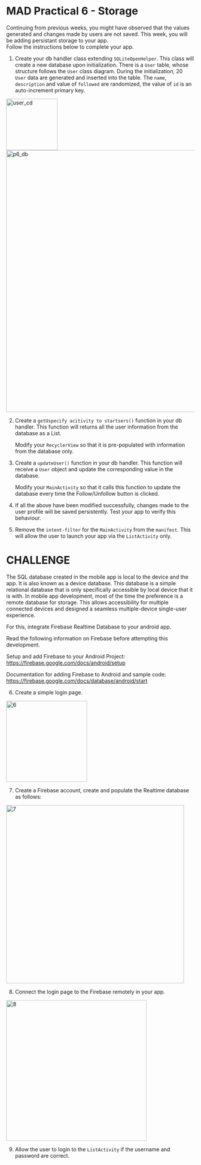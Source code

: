 # MAD Practical 6 - Storage
Continuing from previous weeks, you might have observed that the values generated and changes made by users are not saved. This week, you will be adding persistant storage to your app. <br/>
Follow the instructions below to complete your app.

1. Create your db handler class extending `SQLiteOpenHelper`. This class will create a new database upon initialization. There is a `User` table, whose structure follows the `User` class diagram. During the initialization, 20 `User` data are generated and inserted into the table. The `name`, `description` and value of `followed` are randomized, the value of `id` is an auto-increment primary key.

<img width="137" alt="user_cd" src="https://user-images.githubusercontent.com/31364147/114372223-e21dff00-9bb3-11eb-80fe-28d712cbc170.png">
<img width="698" alt="p6_db" src="https://user-images.githubusercontent.com/31364147/114372212-e0543b80-9bb3-11eb-9dec-092610bb346d.PNG">

2.	Create a `getUspecify acitivity to startsers()` function in your db handler. This function will returns all the user information from the database as a List.

    Modify your `RecyclerView` so that it is pre-populated with information from the database only.

3.	Create a `updateUser()` function in your db handler. This function will receive a `User` object and update the corresponding value in the database.

    Modify your `MainActivity` so that it calls this function to update the database every time the Follow/Unfollow button is clicked.

4.	If all the above have been modified successfully, changes made to the user profile will be saved persistently. Test your app to verify this behaviour.

5.	Remove the `intent-filter` for the `MainActivity` from the `manifest`. This will allow the user to launch your app via the `ListActivity` only.

# CHALLENGE
The SQL database created in the mobile app is local to the device and the app. It is
also known as a device database. This database is a simple relational database
that is only specifically accessible by local device that it is with. In mobile
app development, most of the time the preference is a remote database for
storage. This allows accessibility for multiple connected devices and 
designed a seamless multiple-device single-user experience. 

For this, integrate Firebase Realtime Database to your android app.

Read the following information on Firebase before attempting this development.

Setup and add Firebase to your Android Project:
https://firebase.google.com/docs/android/setup

Documentation for adding Firebase to Android and sample code:
https://firebase.google.com/docs/database/android/start

6. Create a simple login page. 
<img width="216px" alt="6" src="https://user-images.githubusercontent.com/31364147/169678737-4d661e89-7b61-4f6c-aca6-54a98a2cb118.png">

7. Create a Firebase account, create and populate the Realtime database as follows:
<img width="475" alt="7" src="https://user-images.githubusercontent.com/31364147/169678741-47226a23-9d47-4e4a-84c7-38d1fe6b5fdd.png">

8. Connect the login page to the Firebase remotely in your app.
<img width="375" alt="8" src="https://user-images.githubusercontent.com/31364147/169678747-c46abc55-7bbc-4aaa-87f1-4c13939de0ae.PNG">

9. Allow the user to login to the `ListActivity` if the username and password are correct.
